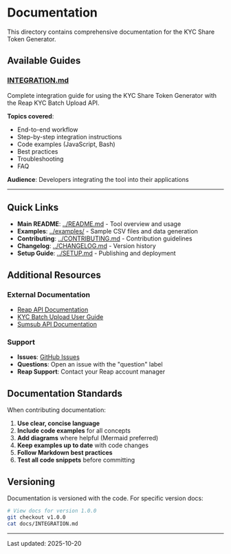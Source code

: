 # Documentation

This directory contains comprehensive documentation for the KYC Share Token Generator.

## Available Guides

### [INTEGRATION.md](INTEGRATION.md)
Complete integration guide for using the KYC Share Token Generator with the Reap KYC Batch Upload API.

**Topics covered**:
- End-to-end workflow
- Step-by-step integration instructions
- Code examples (JavaScript, Bash)
- Best practices
- Troubleshooting
- FAQ

**Audience**: Developers integrating the tool into their applications

---

## Quick Links

- **Main README**: [../README.md](../README.md) - Tool overview and usage
- **Examples**: [../examples/](../examples/) - Sample CSV files and data generation
- **Contributing**: [../CONTRIBUTING.md](../CONTRIBUTING.md) - Contribution guidelines
- **Changelog**: [../CHANGELOG.md](../CHANGELOG.md) - Version history
- **Setup Guide**: [../SETUP.md](../SETUP.md) - Publishing and deployment

## Additional Resources

### External Documentation

- [Reap API Documentation](https://reap-ra.readme.io/)
- [KYC Batch Upload User Guide](https://reap-ra.readme.io/docs/upload-kyc-batch-user-guide)
- [Sumsub API Documentation](https://docs.sumsub.com)

### Support

- **Issues**: [GitHub Issues](https://github.com/reaphq/kyc-share-token/issues)
- **Questions**: Open an issue with the "question" label
- **Reap Support**: Contact your Reap account manager

## Documentation Standards

When contributing documentation:

1. **Use clear, concise language**
2. **Include code examples** for all concepts
3. **Add diagrams** where helpful (Mermaid preferred)
4. **Keep examples up to date** with code changes
5. **Follow Markdown best practices**
6. **Test all code snippets** before committing

## Versioning

Documentation is versioned with the code. For specific version docs:

```bash
# View docs for version 1.0.0
git checkout v1.0.0
cat docs/INTEGRATION.md
```

---

Last updated: 2025-10-20
